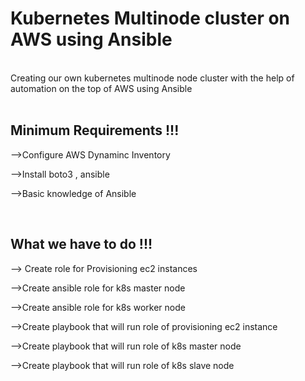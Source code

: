 # Kubernetes Multinode cluster on AWS using Ansible 
<br>
Creating  our own  kubernetes multinode node cluster with the  help of automation on the top of AWS using Ansible 


<br>

<br>


## Minimum Requirements !!!


-->Configure AWS Dynaminc Inventory

-->Install boto3 , ansible 

-->Basic knowledge of Ansible 


<br>

## What we have to do !!! 


--> Create role for Provisioning ec2 instances 

-->Create ansible role for k8s master node 

-->Create ansible role for k8s  worker node 

-->Create playbook that will run role of provisioning ec2 instance  

-->Create playbook that will  run role of k8s master node 

-->Create playbook that will  run role of k8s slave node 
